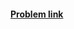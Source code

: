 #### <a href="https://www.hackerrank.com/contests/projecteuler/challenges/euler001" target="_blank">Problem link</a>